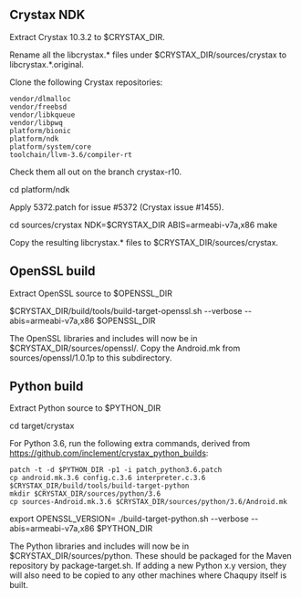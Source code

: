## Crystax NDK

Extract Crystax 10.3.2 to $CRYSTAX_DIR.

Rename all the libcrystax.* files under $CRYSTAX_DIR/sources/crystax to libcrystax.*.original.

Clone the following Crystax repositories:

    vendor/dlmalloc
    vendor/freebsd
    vendor/libkqueue
    vendor/libpwq
    platform/bionic
    platform/ndk
    platform/system/core
    toolchain/llvm-3.6/compiler-rt

Check them all out on the branch crystax-r10.

cd platform/ndk

Apply 5372.patch for issue #5372 (Crystax issue #1455).

cd sources/crystax
NDK=$CRYSTAX_DIR ABIS=armeabi-v7a,x86 make

Copy the resulting libcrystax.* files to $CRYSTAX_DIR/sources/crystax.


## OpenSSL build

Extract OpenSSL source to $OPENSSL_DIR

$CRYSTAX_DIR/build/tools/build-target-openssl.sh --verbose --abis=armeabi-v7a,x86 $OPENSSL_DIR

The OpenSSL libraries and includes will now be in $CRYSTAX_DIR/sources/openssl/<version>. Copy the
Android.mk from sources/openssl/1.0.1p to this subdirectory.


## Python build

Extract Python source to $PYTHON_DIR

cd target/crystax

For Python 3.6, run the following extra commands, derived from
https://github.com/inclement/crystax_python_builds:

    patch -t -d $PYTHON_DIR -p1 -i patch_python3.6.patch
    cp android.mk.3.6 config.c.3.6 interpreter.c.3.6 $CRYSTAX_DIR/build/tools/build-target-python
    mkdir $CRYSTAX_DIR/sources/python/3.6
    cp sources-Android.mk.3.6 $CRYSTAX_DIR/sources/python/3.6/Android.mk

export OPENSSL_VERSION=<version built above>
./build-target-python.sh --verbose --abis=armeabi-v7a,x86 $PYTHON_DIR

The Python libraries and includes will now be in $CRYSTAX_DIR/sources/python. These should be
packaged for the Maven repository by package-target.sh. If adding a new Python x.y version,
they will also need to be copied to any other machines where Chaqupy itself is built.
